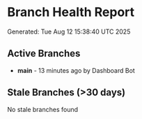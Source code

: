 # Branch Health Report
Generated: Tue Aug 12 15:38:40 UTC 2025

## Active Branches
- **main** - 13 minutes ago by Dashboard Bot

## Stale Branches (>30 days)
No stale branches found
